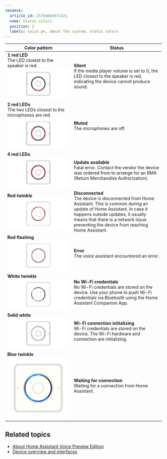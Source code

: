 ```yaml
---
zendesk:
  article_id: 25764604971421
  name: Status colors
  position: 2
  labels: voice pe, about the system, status colors
---
```



| Color pattern                                                                                                         | Status                                                                                                                                                                                                                                                        |
| --------------------------------------------------------------------------------------------------------------------- | ------------------------------------------------------------------------------------------------------------------------------------------------------------------------------------------------------------------------------------------------------------- |
| **1 red LED**<br>The LED closest to the speaker is red.<br>![Silent](/static/img/voice-pe/status_silent.png)          | **Silent**<br>If the media player volume is set to 0, the LED closest to the speaker is red, indicating the device cannot produce sound.                                                                                                                      |
| **2 red LEDs**<br>The two LEDs closest to the microphones are red.<br>![Muted](/static/img/voice-pe/status_muted.png) | **Muted**<br>The microphones are off.                                                                                                                                                                                                                         |
| **4 red LEDs**<br>![Update available](/static/img/voice-pe/status-fatal-error.png)                                    | **Update available**<br>Fatal error. Contact the vendor the device was ordered from to arrange for an RMA (Return Merchandise Authorization).                                                                                                                 |
| **Red twinkle**<br>![Disconnected](/static/img/voice-pe/status_red_twinkle.gif)                                       | **Disconnected**<br>The device is disconnected from Home Assistant. This is common during an update of Home Assistant. In case it happens outside updates, it usually means that there is a network issue preventing the device from reaching Home Assistant. |
| **Red flashing**<br>![Error](/static/img/voice-pe/status_red_flashing.png)                                            | **Error**<br>The voice assistant encountered an error.                                                                                                                                                                                                        |
| **White twinkle**<br>![No Wi-Fi credentials](/static/img/voice-pe/status_white_twinkle.gif)                           | **No Wi-Fi credentials**<br>No Wi-Fi credentials are stored on the device. Use your phone to push Wi-Fi credentials via Bluetooth using the Home Assistant Companion App.                                                                                     |
| **Solid white**<br>![Wi-Fi connection initializing](/static/img/voice-pe/status_white.png)                            | **Wi-Fi connection initializing**<br>Wi-Fi credentials are stored on the device. The Wi-Fi hardware and connection are initializing.                                                                                                                          |
| **Blue twinkle**<br>![Waiting for connection](/static/img/voice-pe/status_blue.gif)                                   | **Waiting for connection**<br>Waiting for a connection from Home Assistant.                                                                                                                                                                                   |

## Related topics

- [About Home Assistant Voice Preview Edition](/hc/en-us/articles/25764286546717)
- [Device overview and interfaces](/hc/en-us/articles/25764488568605)